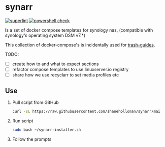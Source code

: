 # synarr

[![superlint](https://github.com/shaneholloman/synarr/actions/workflows/superlint.yml/badge.svg)](https://github.com/shaneholloman/synarr/actions/workflows/superlint.yml) [![powershell check](https://github.com/shaneholloman/synarr/actions/workflows/powershell.yml/badge.svg)](https://github.com/shaneholloman/synarr/actions/workflows/powershell.yml)

Is a set of docker compose templates for synology nas, (compatible with synology's operating system DSM v7.*)

This collection of docker-compose's is incidentally used for [trash-guides](https://trash-guides.info/).


TODO:

- [ ] create how to and what to expect sections
- [ ] refactor  compose templates to use linuxserver.io registry
- [ ] share how we use recyclarr to set media profiles etc

## Use

1. Pull script from GitHub

    ```sh
    curl -sL https://raw.githubusercontent.com/shaneholloman/synarr/main/script/synarr-installer.sh > ~/synarr-installer.sh
    ```

2. Run script

    ```sh
    sudo bash ~/synarr-installer.sh
    ```

3. Follow the prompts
